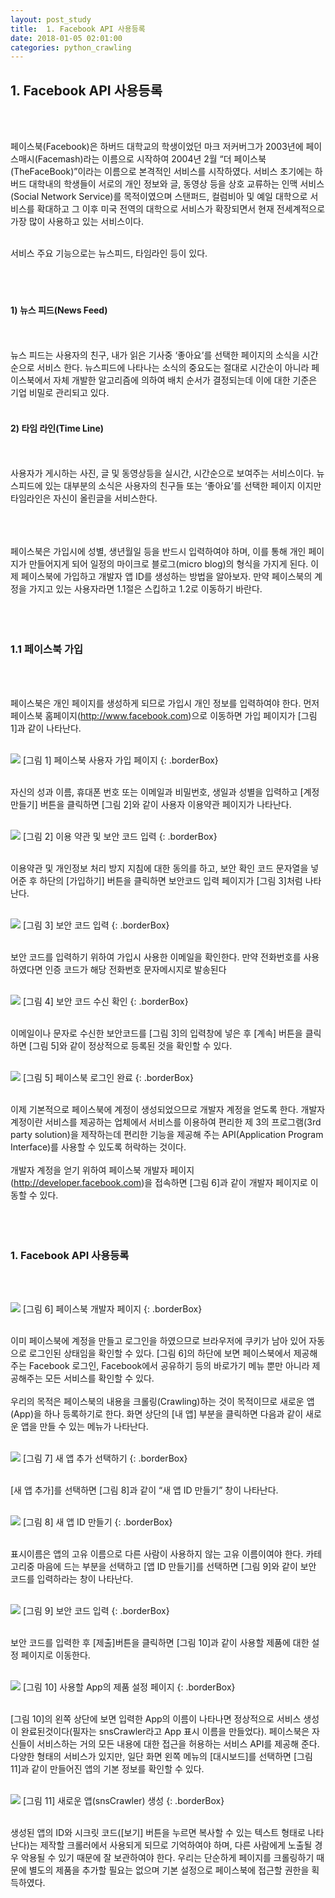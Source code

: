 ```yaml
---
layout: post_study
title:  1. Facebook API 사용등록
date: 2018-01-05 02:01:00
categories: python_crawling
---
```

## 1. Facebook API 사용등록
<br/><br/>

페이스북(Facebook)은 하버드 대학교의 학생이었던 마크 저커버그가 2003년에 페이스매시(Facemash)라는 이름으로 시작하여 2004년 2월 “더 페이스북(TheFaceBook)”이라는 이름으로 본격적인 서비스를 시작하였다. 서비스 초기에는 하버드 대학내의 학생들이 서로의 개인 정보와 글, 동영상 등을 상호 교류하는 인맥 서비스(Social Network Service)를 목적이였으며 스탠퍼드, 컬럼비아 및 예일 대학으로 서비스를 확대하고 그 이후 미국 전역의 대학으로 서비스가 확장되면서 현재 전세계적으로 가장 많이 사용하고 있는 서비스이다.
<br/><br/>

서비스 주요 기능으로는 뉴스피드, 타임라인 등이 있다.
<br/><br/>
<br/><br/>

#### 1) 뉴스 피드(News Feed)
<br/><br/>
뉴스 피드는 사용자의 친구, 내가 읽은 기사중 ‘좋아요’를 선택한 페이지의 소식을 시간순으로 서비스 한다. 뉴스피드에 나타나는 소식의 중요도는 절대로 시간순이 아니라 페이스북에서 자체 개발한 알고리즘에 의하여 배치 순서가 결정되는데 이에 대한 기준은 기업 비밀로 관리되고 있다.
<br/><br/>
#### 2) 타임 라인(Time Line)
<br/><br/>
사용자가 게시하는 사진, 글 및 동영상등을 실시간, 시간순으로 보여주는 서비스이다. 뉴스피드에 있는 대부분의 소식은 사용자의 친구들 또는 ‘좋아요’를 선택한 페이지 이지만 타임라인은 자신이 올린글을 서비스한다. 
<br/><br/>
<br/><br/>

페이스북은 가입시에 성별, 생년월일 등을 반드시 입력하여야 하며, 이를 통해 개인 페이지가 만들어지게 되어 일정의 마이크로 블로그(micro blog)의 형식을 가지게 된다.
이제 페이스북에 가입하고 개발자 앱 ID를 생성하는 방법을 알아보자. 만약 페이스북의 계정을 가지고 있는 사용자라면 1.1절은 스킵하고 1.2로 이동하기 바란다.
<br/><br/>
<br/><br/>

### 1.1 페이스북 가입
<br/><br/>

페이스북은 개인 페이지를 생성하게 되므로 가입시 개인 정보를 입력하여야 한다. 먼저 페이스북 홈페이지(http://www.facebook.com)으로 이동하면 가입 페이지가 [그림 1]과 같이 나타난다.
<br/><br/>

![](/asset/study/python_crawling/2/1.jpg)
[그림 1] 페이스북 사용자 가입 페이지
{: .borderBox}
<br/><br/>

자신의 성과 이름, 휴대폰 번호 또는 이메일과 비밀번호, 생일과 성별을 입력하고 [계정 만들기] 버튼을 클릭하면 [그림 2]와 같이 사용자 이용약관 페이지가 나타난다.
<br/><br/>

![](/asset/study/python_crawling/2/2.jpg)
[그림 2] 이용 약관 및 보안 코드 입력
{: .borderBox}
<br/><br/>

이용약관 및 개인정보 처리 방지 지침에 대한 동의를 하고, 보안 확인 코드 문자열을 넣어준 후 하단의 [가입하기] 버튼을 클릭하면 보안코드 입력 페이지가 [그림 3]처럼 나타난다.
<br/><br/>

![](/asset/study/python_crawling/2/3.jpg)
[그림 3] 보안 코드 입력
{: .borderBox}
<br/><br/>

보안 코드를 입력하기 위하여 가입시 사용한 이메일을 확인한다. 만약 전화번호를 사용하였다면 인증 코드가 해당 전화번호 문자메시지로 발송된다
<br/><br/>

![](/asset/study/python_crawling/2/4.jpg)
[그림 4] 보안 코드 수신 확인
{: .borderBox}
<br/><br/>

이메일이나 문자로 수신한 보안코드를 [그림 3]의 입력창에 넣은 후 [계속] 버튼을 클릭하면 [그림 5]와 같이 정상적으로 등록된 것을 확인할 수 있다.
<br/><br/>

![](/asset/study/python_crawling/2/5.jpg)
[그림 5] 페이스북 로그인 완료
{: .borderBox}
<br/><br/>

이제 기본적으로 페이스북에 계정이 생성되었으므로 개발자 계정을 얻도록 한다. 개발자 계정이란 서비스를 제공하는 업체에서 서비스를 이용하여 편리한 제 3의 프로그램(3rd party solution)을 제작하는데 편리한 기능을 제공해 주는 API(Application Program Interface)를 사용할 수 있도록 허락하는 것이다.
<br/><br/>
개발자 계정을 얻기 위하여 페이스북 개발자 페이지(http://developer.facebook.com)을 접속하면 [그림 6]과 같이 개발자 페이지로 이동할 수 있다.
<br/><br/>
<br/><br/>

### 1. Facebook API 사용등록
<br/><br/>

![](/asset/study/python_crawling/2/6.jpg)
[그림 6] 페이스북 개발자 페이지
{: .borderBox}
<br/><br/>

이미 페이스북에 계정을 만들고 로그인을 하였으므로 브라우저에 쿠키가 남아 있어 자동으로 로그인된 상태임을 확인할 수 있다. [그림 6]의 하단에 보면 페이스북에서 제공해 주는 Facebook 로그인, Facebook에서 공유하기 등의 바로가기 메뉴 뿐만 아니라 제공해주는 모든 서비스를 확인할 수 있다.
<br/><br/>
우리의 목적은 페이스북의 내용을 크롤링(Crawling)하는 것이 목적이므로 새로운 앱(App)을 하나 등록하기로 한다. 화면 상단의 [내 앱] 부분을 클릭하면 다음과 같이 새로운 앱을 만들 수 있는 메뉴가 나타난다.
<br/><br/>

![](/asset/study/python_crawling/2/7.jpg)
[그림 7] 새 앱 추가 선택하기
{: .borderBox}
<br/><br/>

[새 앱 추가]를 선택하면 [그림 8]과 같이 “새 앱 ID 만들기” 창이 나타난다.
<br/><br/>

![](/asset/study/python_crawling/2/8.jpg)
[그림 8] 새 앱 ID 만들기
{: .borderBox}
<br/><br/>

표시이름은 앱의 고유 이름으로 다른 사람이 사용하지 않는 고유 이름이여야 한다. 카테고리중 마음에 드는 부분을 선택하고 [앱 ID 만들기]를 선택하면 [그림 9]와 같이 보안 코드를 입력하라는 창이 나타난다.
<br/><br/>

![](/asset/study/python_crawling/2/9.jpg)
[그림 9] 보안 코드 입력
{: .borderBox}
<br/><br/>

보안 코드를 입력한 후 [제출]버튼을 클릭하면 [그림 10]과 같이 사용할 제품에 대한 설정 페이지로 이동한다.
<br/><br/>

![](/asset/study/python_crawling/2/10.jpg)
[그림 10] 사용할 App의 제품 설정 페이지
{: .borderBox}
<br/><br/>

[그림 10]의 왼쪽 상단에 보면 입력한 App의 이름이 나타나면 정상적으로 서비스 생성이 완료된것이다(필자는 snsCrawler라고 App 표시 이름을 만들었다). 페이스북은 자신들이 서비스하는 거의 모든 내용에 대한 접근을 허용하는 서비스 API를 제공해 준다. 다양한 형태의 서비스가 있지만, 일단 화면 왼쪽 메뉴의 [대시보드]를 선택하면 [그림 11]과 같이 만들어진 앱의 기본 정보를 확인할 수 있다.
<br/><br/>

![](/asset/study/python_crawling/2/11.jpg)
[그림 11] 새로운 앱(snsCrawler) 생성
{: .borderBox}
<br/><br/>

생성된 앱의 ID와 시크릿 코드([보기] 버튼을 누르면 복사할 수 있는 텍스트 형태로 나타난다)는 제작할 크롤러에서 사용되게 되므로 기억하여야 하며, 다른 사람에게 노출될 경우 악용될 수 있기 때문에 잘 보관하여야 한다. 우리는 단순하게 페이지를 크롤링하기 때문에 별도의 제품을 추가할 필요는 없으며 기본 설정으로 페이스북에 접근할 권한을 획득하였다.






